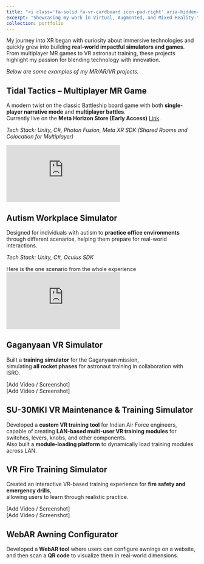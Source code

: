 ```yaml
---
title: "<i class='fa-solid fa-vr-cardboard icon-pad-right' aria-hidden='true'></i>XR Projects"
excerpt: "Showcasing my work in Virtual, Augmented, and Mixed Reality."
collection: portfolio
---
```


My journey into XR began with curiosity about immersive technologies and quickly grew into building **real-world impactful simulators and games**.  
From multiplayer MR games to VR astronaut training, these projects highlight my passion for blending technology with innovation.

<i>Below are some examples of my MR/AR/VR projects.</i>
<br>

<div class="project_background" markdown="1">

<div class="video-container">
<div class="video-description-left" markdown="1">

## Tidal Tactics – Multiplayer MR Game

A modern twist on the classic Battleship board game with both **single-player narrative mode** and **multiplayer battles**.  
Currently live on the **Meta Horizon Store (Early Access)** [Link](https://www.meta.com/en-gb/experiences/tidal-tactics-ship-battle/8941120229335191).

_Tech Stack: Unity, C#, Photon Fusion, Meta XR SDK (Shared Rooms and Colocation for Multiplayer)_

</div>

<div class="video-project">
  <iframe 
          src="https://www.youtube.com/embed/msfh4l6r6-4" 
          frameborder="0" 
          allowfullscreen>
  </iframe>
</div>

</div>
</div>

<div class="project_background" markdown="1">

<div class="video-description-right" markdown="1">

## Autism Workplace Simulator

Designed for individuals with autism to **practice office environments** through different scenarios, helping them prepare for real-world interactions.

_Tech Stack: Unity, C#, Oculus SDK_

</div>
Here is the one scenario from the whole experience
<div class="video-project">
  <iframe 
          src="https://www.youtube.com/embed/hBUZNz_35Zg" 
          frameborder="0" 
          allowfullscreen>
  </iframe>
</div>
</div>

<div class="project_background" markdown="1">

<div class="video-container">
<div class="video-description-left" markdown="1">

## Gaganyaan VR Simulator

Built a **training simulator** for the Gaganyaan mission,  
simulating **all rocket phases** for astronaut training in collaboration with ISRO.

</div>

<div class="video-project">[Add Video / Screenshot]</div>
</div>
</div>

<div class="project_background" markdown="1">

<div class="video-container">
<div class="video-project">[Add Video / Screenshot]</div>

<div class="video-description-right" markdown="1">

## SU-30MKI VR Maintenance & Training Simulator

Developed a **custom VR training tool** for Indian Air Force engineers,  
capable of creating **LAN-based multi-user VR training modules** for switches, levers, knobs, and other components.  
Also built a **module-loading platform** to dynamically load training modules across LAN.

</div>
</div>
</div>

<div class="project_background" markdown="1">

<div class="video-container">
<div class="video-description-left" markdown="1">

## VR Fire Training Simulator

Created an interactive VR-based training experience for **fire safety and emergency drills**,  
allowing users to learn through realistic practice.

</div>

<div class="video-project">[Add Video / Screenshot]</div>
</div>
</div>

<div class="project_background" markdown="1">

<div class="video-container">
<div class="video-project">[Add Video / Screenshot]</div>

<div class="video-description-right" markdown="1">

## WebAR Awning Configurator

Developed a **WebAR tool** where users can configure awnings on a website,  
and then scan a **QR code** to visualize them in real-world dimensions.

</div>
</div>
</div>
